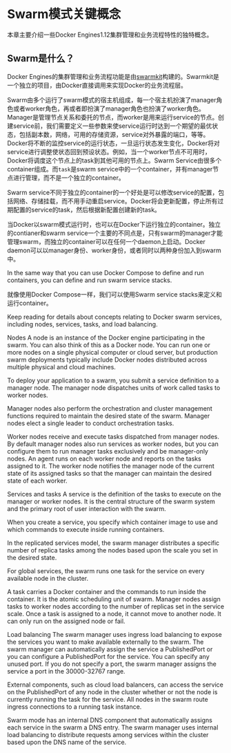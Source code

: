 # Swarm模式关键概念

本章主要介绍一些Docker Engines1.12集群管理和业务流程特性的独特概念。

## Swarm是什么？

Docker Engines的集群管理和业务流程功能是由[swarmkit](https://github.com/docker/swarmkit/)构建的。Swarmkit是一个独立的项目，由Docker直接调用来实现Docker的业务流程层。

Swarm由多个运行了swarm模式的宿主机组成，每一个宿主机扮演了manager角色或者worker角色，再或者即扮演了manager角色也扮演了worker角色。Manager是管理节点关系和委托的节点，而worker是用来运行service的节点。创建service前，我们需要定义一些参数来使service运行时达到一个期望的最优状态，包括副本数，网络，可用的存储资源，service对外暴露的端口，等等。Docker将不断的监控service的运行状态，一旦运行状态发生变化，Docker将对service进行调整使状态回到预设状态。例如，当一个worker节点不可用时，Docker将调度这个节点上的task到其他可用的节点上。Swarm Service由很多个container组成。而`task`是swarm service中的一个container，并有manager节点进行管理，而不是一个独立的container。

Swarm service不同于独立的container的一个好处是可以修改service的配置，包括网络、存储挂载，而不用手动重启service。Docker将会更新配置，停止所有过期配置的service的task，然后根据新配置创建新的task。

当Docker以swarm模式运行时，也可以在Docker下运行独立的container。独立的contianer和swarm service一个主要的不同点是，只有swarm的manager才能管理swarm，而独立的container可以在任何一个daemon上启动。Docker daemon可以以manager身份、worker身份，或者同时以两种身份加入到swarm中。

In the same way that you can use Docker Compose to define and run containers, you can define and run swarm service stacks.

就像使用Docker Compose一样，我们可以使用Swarm service stacks来定义和运行container。

Keep reading for details about concepts relating to Docker swarm services, including nodes, services, tasks, and load balancing.

Nodes
A node is an instance of the Docker engine participating in the swarm. You can also think of this as a Docker node. You can run one or more nodes on a single physical computer or cloud server, but production swarm deployments typically include Docker nodes distributed across multiple physical and cloud machines.

To deploy your application to a swarm, you submit a service definition to a manager node. The manager node dispatches units of work called tasks to worker nodes.

Manager nodes also perform the orchestration and cluster management functions required to maintain the desired state of the swarm. Manager nodes elect a single leader to conduct orchestration tasks.

Worker nodes receive and execute tasks dispatched from manager nodes. By default manager nodes also run services as worker nodes, but you can configure them to run manager tasks exclusively and be manager-only nodes. An agent runs on each worker node and reports on the tasks assigned to it. The worker node notifies the manager node of the current state of its assigned tasks so that the manager can maintain the desired state of each worker.

Services and tasks
A service is the definition of the tasks to execute on the manager or worker nodes. It is the central structure of the swarm system and the primary root of user interaction with the swarm.

When you create a service, you specify which container image to use and which commands to execute inside running containers.

In the replicated services model, the swarm manager distributes a specific number of replica tasks among the nodes based upon the scale you set in the desired state.

For global services, the swarm runs one task for the service on every available node in the cluster.

A task carries a Docker container and the commands to run inside the container. It is the atomic scheduling unit of swarm. Manager nodes assign tasks to worker nodes according to the number of replicas set in the service scale. Once a task is assigned to a node, it cannot move to another node. It can only run on the assigned node or fail.

Load balancing
The swarm manager uses ingress load balancing to expose the services you want to make available externally to the swarm. The swarm manager can automatically assign the service a PublishedPort or you can configure a PublishedPort for the service. You can specify any unused port. If you do not specify a port, the swarm manager assigns the service a port in the 30000-32767 range.

External components, such as cloud load balancers, can access the service on the PublishedPort of any node in the cluster whether or not the node is currently running the task for the service. All nodes in the swarm route ingress connections to a running task instance.

Swarm mode has an internal DNS component that automatically assigns each service in the swarm a DNS entry. The swarm manager uses internal load balancing to distribute requests among services within the cluster based upon the DNS name of the service.




